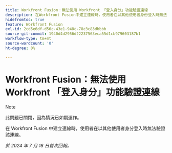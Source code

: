 ```yaml
---
title: Workfront Fusion：無法使用 Workfront 「登入身分」功能驗證連線
description: 在Workfront Fusion中建立連線時，使用者在以其他使用者身份登入時無法驗證連線。
hidefromtoc: true
feature: Workfront Fusion
exl-id: 2cd5e6df-d56c-43e1-948c-78c3c83dbbbb
source-git-commit: 1940d4d2956d22237563eca55d1cb979603187b1
workflow-type: tm+mt
source-wordcount: '0'
ht-degree: 0%

---
```


# Workfront Fusion：無法使用 Workfront 「登入身分」功能驗證連線

>[!NOTE]
>
>此問題已關閉，因為情況已如期運作。

在 Workfront Fusion 中建立連線時，使用者在以其他使用者身分登入時無法驗證該連線。

_於 2024 年 7 月 18 日首次回報。_

<!--CHECK ME - 1 VIEW APRIL-JUNE 2025-->

